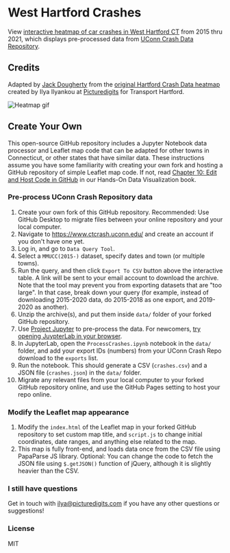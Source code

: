 # West Hartford Crashes

View [interactive heatmap of car crashes in West Hartford CT](https://jackdougherty.github.io/west-hartford-crashes/index.html) from 2015 thru 2021, which displays pre-processed data from [UConn Crash Data Repository](https://www.ctcrash.uconn.edu/).

## Credits
Adapted by [Jack Dougherty](https://jackbikes.org) from the [original Hartford Crash Data heatmap](https://github.com/Picturedigits/hartford-crashes) created by Ilya Ilyankou at [Picturedigits](https://www.picturedigits.com) for Transport Hartford.

![Heatmap gif](./img/demo.gif)

## Create Your Own
This open-source GitHub repository includes a Jupyter Notebook data processor and Leaflet map code that can be adapted for other towns in Connecticut, or other states that have similar data. These instructions assume you have some familiarity with creating your own fork and hosting a GitHub repository of simple Leaflet map code. If not, read [Chapter 10: Edit and Host Code in GitHub](https://handsondataviz.org/github.html) in our Hands-On Data Visualization book.

### Pre-process UConn Crash Repository data
1. Create your own fork of this GitHub repository. Recommended: Use GitHub Desktop to migrate files between your online repository and your local computer.
2. Navigate to https://www.ctcrash.uconn.edu/ and create an account if you don't have one yet.
3. Log in, and go to `Data Query Tool`.
4. Select a `MMUCC(2015-)` dataset, specify dates and town (or multiple towns).
5. Run the query, and then click `Export To CSV` button above the interactive table. A link will be sent to your email account to download the archive. Note that the tool may prevent you from exporting datasets that are "too large". In that case, break down your query (for example, instead of downloading 2015-2020 data, do 2015-2018 as one export, and 2019-2020 as another).
6. Unzip the archive(s), and put them inside `data/` folder of your forked GitHub repository.
7. Use [Project Jupyter](https://jupyter.org) to pre-process the data. For newcomers, [try opening JuypterLab in your browser](https://jupyter.org/try-jupyter/lab/).
8. In JupyterLab, open the `ProcessCrashes.ipynb` notebook in the `data/` folder, and add your export IDs (numbers) from your UConn Crash Repo download to the `exports` list.
9. Run the notebook. This should generate a CSV (`crashes.csv`) and a JSON file (`crashes.json`) in the `data/` folder.
10. Migrate any relevant files from your local computer to your forked GitHub repository online, and use the GitHub Pages setting to host your repo online.

### Modify the Leaflet map appearance
1. Modify the `index.html` of the Leaflet map in your forked GitHub repository to set custom map title, and `script.js` to change initial coordinates, date ranges, and anything else related to the map.
2. This map is fully front-end, and loads data once from the CSV file using PapaParse JS library. Optional: You can change the code to fetch the JSON file using `$.getJSON()` function of jQuery, although it is slightly
heavier than the CSV.

### I still have questions
Get in touch with ilya@picturedigits.com if you have any other questions or suggestions!

### License
MIT
